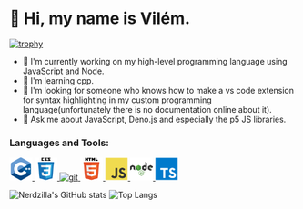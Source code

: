 # 👋 Hi, my name is Vilém.

[![trophy](https://github-profile-trophy.vercel.app/?username=nerdzillalindo&theme=onedark)](https://github-profile-trophy.vercel.app/?username=nerdzillalindo)

- 🔭 I'm currently working on my high-level programming language using JavaScript and Node.
- 🌱 I'm learning cpp.
- 🤔 I'm looking for someone who knows how to make a vs code extension for syntax highlighting in my custom programming language(unfortunately there is no documentation online about it).
- 💬 Ask me about JavaScript, Deno.js and especially the p5 JS libraries.

<h3 align="left">Languages and Tools:</h3>
<p align="left"> <a href="https://www.w3schools.com/cpp/" target="_blank" rel="noreferrer"> <img src="https://raw.githubusercontent.com/devicons/devicon/master/icons/cplusplus/cplusplus-original.svg" alt="cplusplus" width="40" height="40"/> </a> <a href="https://www.w3schools.com/css/" target="_blank" rel="noreferrer"> <img src="https://raw.githubusercontent.com/devicons/devicon/master/icons/css3/css3-original-wordmark.svg" alt="css3" width="40" height="40"/> </a> <a href="https://git-scm.com/" target="_blank" rel="noreferrer"> <img src="https://www.vectorlogo.zone/logos/git-scm/git-scm-icon.svg" alt="git" width="40" height="40"/> </a> <a href="https://www.w3.org/html/" target="_blank" rel="noreferrer"> <img src="https://raw.githubusercontent.com/devicons/devicon/master/icons/html5/html5-original-wordmark.svg" alt="html5" width="40" height="40"/> </a> <a href="https://developer.mozilla.org/en-US/docs/Web/JavaScript" target="_blank" rel="noreferrer"> <img src="https://raw.githubusercontent.com/devicons/devicon/master/icons/javascript/javascript-original.svg" alt="javascript" width="40" height="40"/> </a> <a href="https://nodejs.org" target="_blank" rel="noreferrer"> <img src="https://raw.githubusercontent.com/devicons/devicon/master/icons/nodejs/nodejs-original-wordmark.svg" alt="nodejs" width="40" height="40"/> </a> <a href="https://www.typescriptlang.org/" target="_blank" rel="noreferrer"> <img src="https://raw.githubusercontent.com/devicons/devicon/master/icons/typescript/typescript-original.svg" alt="typescript" width="40" height="40"/> </a> </p>

![Nerdzilla's GitHub stats](https://github-readme-stats.vercel.app/api?username=NerdzillaLindo&show_icons=true&theme=github_dark)                           ![Top Langs](https://github-readme-stats.vercel.app/api/top-langs/?username=NerdzillaLindo&size_weight=0.215&layout=compact&theme=github_dark)
